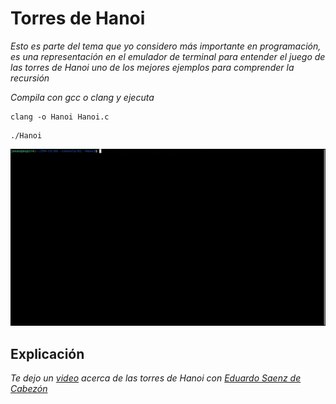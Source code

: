 # Torres de Hanoi

_Esto es parte del tema que yo considero más importante en programación, es una representación en el emulador de terminal para entender el juego de las torres de Hanoi uno de los mejores ejemplos para comprender la recursión_

_Compila con gcc o clang y ejecuta_

```
clang -o Hanoi Hanoi.c 
```
```
./Hanoi
```

<img src=/00.-Sources/Gifs/Hanoi.gif alt="#"/>

## Explicación 

_Te dejo un [video](https://www.youtube.com/watch?v=LM68IQvIo_E) acerca de las torres de Hanoi con [Eduardo Saenz de Cabezón](https://www.youtube.com/channel/UCH-Z8ya93m7_RD02WsCSZYA)_

